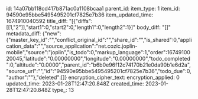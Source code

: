 id: 14a07bb118cd417b871ac0a1108bcaa1
parent_id: 
item_type: 1
item_id: 94590e95bbe5495495201cf7825e7b36
item_updated_time: 1674910040592
title_diff: "[{\"diffs\":[[1,\"2\"]],\"start1\":0,\"start2\":0,\"length1\":0,\"length2\":1}]"
body_diff: "[]"
metadata_diff: {"new":{"master_key_id":"","conflict_original_id":"","share_id":"","is_shared":0,"application_data":"","source_application":"net.cozic.joplin-mobile","source":"joplin","is_todo":0,"markup_language":1,"order":1674910020045,"latitude":"0.00000000","longitude":"0.00000000","todo_completed":0,"altitude":"0.0000","parent_id":"b6b0e96f12c74170b21e0da90b1e6d2a","source_url":"","id":"94590e95bbe5495495201cf7825e7b36","todo_due":0,"author":""},"deleted":[]}
encryption_cipher_text: 
encryption_applied: 0
updated_time: 2023-01-28T12:47:20.848Z
created_time: 2023-01-28T12:47:20.848Z
type_: 13